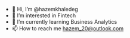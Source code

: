 - 👋 Hi, I’m @hazemkhaledeg
- 👀 I’m interested in Fintech
- 🌱 I’m currently learning Business Analytics 
- 📫 How to reach me hazem_20@outlook.com

<!---
hazemkhaledeg/hazemkhaledeg is a ✨ special ✨ repository because its `README.md` (this file) appears on your GitHub profile.
You can click the Preview link to take a look at your changes.
--->
